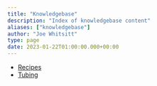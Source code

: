 ```yaml
---
title: "Knowledgebase"
description: "Index of knowledgebase content"
aliases: ["knowledgebase"]
author: "Joe Whitsitt"
type: page
date: 2023-01-22T01:00:00.000+00:00
---
```

- [Recipes](recipes.md)
- [Tubing](tubing.md)
